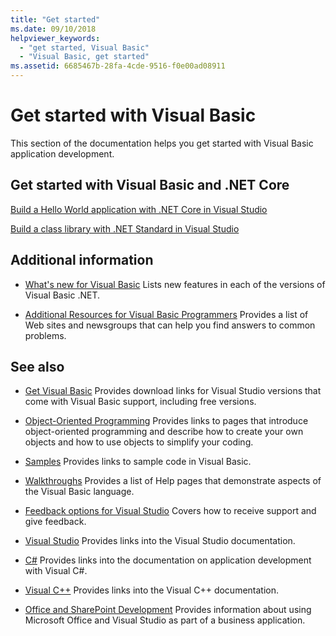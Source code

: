 ```yaml
---
title: "Get started"
ms.date: 09/10/2018
helpviewer_keywords:
  - "get started, Visual Basic"
  - "Visual Basic, get started"
ms.assetid: 6685467b-28fa-4cde-9516-f0e00ad08911
---
```

# Get started with Visual Basic

This section of the documentation helps you get started with Visual Basic application development.

## Get started with Visual Basic and .NET Core

[Build a Hello World application with .NET Core in Visual Studio](../../core/tutorials/with-visual-studio.md)

[Build a class library with .NET Standard in Visual Studio](../../core/tutorials/library-with-visual-studio.md)

## Additional information

- [What's new for Visual Basic](../whats-new/index.md)
Lists new features in each of the versions of Visual Basic .NET.

- [Additional Resources for Visual Basic Programmers](additional-resources.md)
Provides a list of Web sites and newsgroups that can help you find answers to common problems.

## See also

- [Get Visual Basic](https://visualstudio.microsoft.com/downloads/?utm_medium=microsoft&utm_source=docs.microsoft.com&utm_campaign=inline+link&utm_content=download+vs2019)
Provides download links for Visual Studio versions that come with Visual Basic support, including free versions.

- [Object-Oriented Programming](../programming-guide/concepts/object-oriented-programming.md)
Provides links to pages that introduce object-oriented programming and describe how to create your own objects and how to use objects to simplify your coding.

- [Samples](https://github.com/dotnet/docs/tree/master/samples/snippets/visualbasic)
Provides links to sample code in Visual Basic.

- [Walkthroughs](../walkthroughs.md)
Provides a list of Help pages that demonstrate aspects of the Visual Basic language.

- [Feedback options for Visual Studio](/visualstudio/ide/feedback-options)
Covers how to receive support and give feedback.

- [Visual Studio](/visualstudio/)
Provides links into the Visual Studio documentation.

- [C#](../../csharp/index.yml)
Provides links into the documentation on application development with Visual C#.

- [Visual C++](/cpp/)
Provides links into the Visual C++ documentation.

- [Office and SharePoint Development](/visualstudio/vsto/office-and-sharepoint-development-in-visual-studio)
Provides information about using Microsoft Office and Visual Studio as part of a business application.
